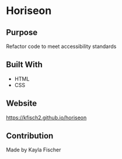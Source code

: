 # Horiseon

## Purpose
Refactor code to meet accessibility standards

## Built With
* HTML
* CSS

## Website
https://kfisch2.github.io/horiseon


## Contribution
Made by Kayla Fischer

